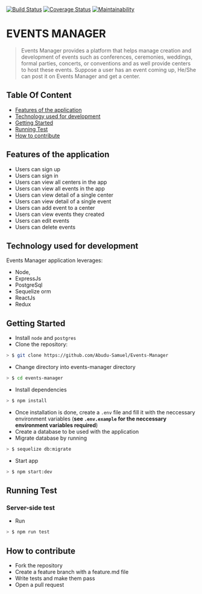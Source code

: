 [![Build Status](https://travis-ci.org/Abudu-Samuel/Events-Manager.svg?branch=develop)](https://travis-ci.org/Abudu-Samuel/Events-Manager)
[![Coverage Status](https://coveralls.io/repos/github/Abudu-Samuel/Events-Manager/badge.svg?branch=develop)](https://coveralls.io/github/Abudu-Samuel/Events-Manager?branch=develop)
[![Maintainability](https://api.codeclimate.com/v1/badges/b3764dff0e8fc2e3fcfd/maintainability)](https://codeclimate.com/github/Abudu-Samuel/Events-Manager/maintainability)

# EVENTS MANAGER 

> Events Manager provides a platform that helps manage creation and development of events such as conferences, ceremonies, weddings, formal parties, concerts, or conventions and as well provide centers to host these events. Suppose a user has an event coming up, He/She can post it on Events Manager and get a center. 

## Table Of Content
- [Features of the application](#features-of-the-application)
- [Technology used for development](#technology-used-for-development)
- [Getting Started](#getting-started)
- [Running Test](#running-test)
- [How to contribute](#how-to-contribute)

## Features of the application
* Users can sign up
* Users can sign in
* Users can view all centers in the app
* Users can view all events in the app
* Users can view detail of a single center
* Users can view detail of a single event
* Users can add event to a center
* Users can view events they created
* Users can edit events
* Users can delete events

## Technology used for development
Events Manager application leverages:
* Node,
* ExpressJs
* PostgreSql
* Sequelize orm
* ReactJs
* Redux


## Getting Started
- Install  `node` and `postgres` 
- Clone the repository: 
```sh
> $ git clone https://github.com/Abudu-Samuel/Events-Manager
```
- Change directory into events-manager directory
```sh
> $ cd events-manager
```
- Install dependencies 
```sh
> $ npm install
```
- Once installation is done, create a `.env` file and fill it with the neccessary environment variables (**see `.env.example` for the neccessary environment variables required**)
- Create a database to be used with the application
- Migrate database by running
```sh
> $ sequelize db:migrate
```
- Start app
```sh
> $ npm start:dev
```

## Running Test
### Server-side test 
- Run
```sh
> $ npm run test
```
## How to contribute
* Fork the repository
* Create a feature branch with a feature.md file
* Write tests and make them pass
* Open a pull request